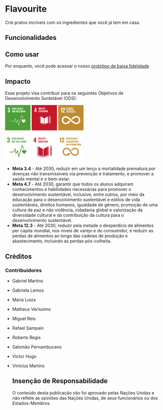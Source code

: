 
<!--insira a logo aqui-->
  
# Flavourite

Crie pratos incríveis com os ingredientes que você já tem em casa.

## Funcionalidades

## Como usar

Por enquanto, você pode acessar o nosso [protótipo de baixa fidelidade](https://www.figma.com/design/iFTLAaMosDRRr7w8U86GS6/remi?m=auto&t=3E2VNKbCzpQkGDym-6).

## Impacto

Esse projeto visa contribuir para os seguintes Objetivos de Desenvolvimento Suntetável (ODS):

<img src="readme_graphics/E_GIF_03.gif" width="16.5%"></img>
<img src="readme_graphics/E_GIF_04.gif" width="16.5%"></img>
<img src="readme_graphics/E_GIF_12.gif" width="16.5%"></img>

<img src="readme_graphics/E_WEB_INVERTED_03.png" width="16.5%"></img>
<img src="readme_graphics/E_WEB_INVERTED_04.png" width="16.5%"></img>
<img src="readme_graphics/E_WEB_INVERTED_12.png" width="16.5%"></img>

- **Meta 3.4** - Até 2030, reduzir em um terço a mortalidade prematura por doenças não transmissíveis via prevenção e tratamento, e promover a saúde mental e o bem-estar.
- **Meta 4.7** - Até 2030, garantir que todos os alunos adquiram conhecimentos e habilidades necessárias para promover o desenvolvimento sustentável, inclusive, entre outros, por meio da educação para o desenvolvimento sustentável e estilos de vida sustentáveis, direitos humanos, igualdade de gênero, promoção de uma cultura de paz e não violência, cidadania global e valorização da diversidade cultural e da contribuição da cultura para o desenvolvimento sustentável.
- **Meta 12.3** - Até 2030, reduzir pela metade o desperdício de alimentos per capita mundial, nos níveis de varejo e do consumidor, e reduzir as perdas de alimentos ao longo das cadeias de produção e abastecimento, incluindo as perdas pós-colheita.

## Créditos

### Contribuidores

- Gabriel Martins
- Gabriela Lemos
- Maria Luiza
- Matheus Veríssimo
- Miguel Reis
- Rafael Sampaio
- Roberto Regis
- Salomão Pernambucano
- Victor Hugo
- Vinícius Martins

  ## Insenção de Responsabilidade

  O conteúdo desta publicação não foi aprovado pelas Nações Unidas e não reflete as opiniões das Nações Unidas, de seus funcionários ou dos Estados-Membros.




